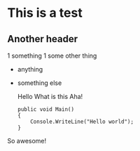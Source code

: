 This is a test
==============

Another header
--------------

1 something
1 some other thing

* anything
* something else

    Hello
	What is this
	Aha!
	
	````
	public void Main()
	{
		Console.WriteLine("Hello world");
	}
	````
	
So awesome!